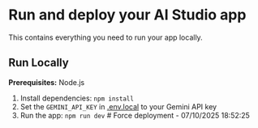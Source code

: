 # Run and deploy your AI Studio app

This contains everything you need to run your app locally.

## Run Locally

**Prerequisites:**  Node.js


1. Install dependencies:
   `npm install`
2. Set the `GEMINI_API_KEY` in [.env.local](.env.local) to your Gemini API key
3. Run the app:
   `npm run dev`
#   F o r c e   d e p l o y m e n t   -   0 7 / 1 0 / 2 0 2 5   1 8 : 5 2 : 2 5  
 